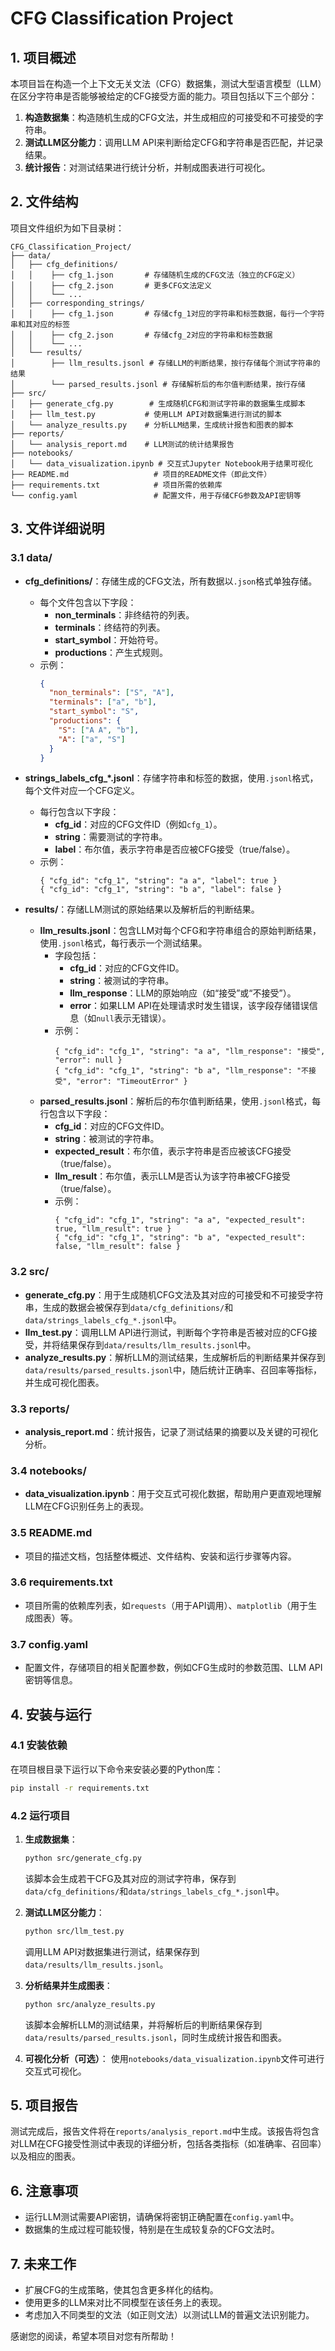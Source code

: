 # CFG Classification Project

## 1. 项目概述

本项目旨在构造一个上下文无关文法（CFG）数据集，测试大型语言模型（LLM）在区分字符串是否能够被给定的CFG接受方面的能力。项目包括以下三个部分：

1. **构造数据集**：构造随机生成的CFG文法，并生成相应的可接受和不可接受的字符串。
2. **测试LLM区分能力**：调用LLM API来判断给定CFG和字符串是否匹配，并记录结果。
3. **统计报告**：对测试结果进行统计分析，并制成图表进行可视化。

## 2. 文件结构

项目文件组织为如下目录树：

```
CFG_Classification_Project/
├── data/
│   ├── cfg_definitions/
│   │    ├── cfg_1.json       # 存储随机生成的CFG文法（独立的CFG定义）
│   │    ├── cfg_2.json       # 更多CFG文法定义
│   │    └── ...
│   ├── corresponding_strings/
│   │    ├── cfg_1.json       # 存储cfg_1对应的字符串和标签数据，每行一个字符串和其对应的标签
│   │    ├── cfg_2.json       # 存储cfg_2对应的字符串和标签数据
│   │    └── ...
│   └── results/
│        ├── llm_results.jsonl # 存储LLM的判断结果，按行存储每个测试字符串的结果
│        └── parsed_results.jsonl # 存储解析后的布尔值判断结果，按行存储
├── src/
│   ├── generate_cfg.py        # 生成随机CFG和测试字符串的数据集生成脚本
│   ├── llm_test.py           # 使用LLM API对数据集进行测试的脚本
│   └── analyze_results.py    # 分析LLM结果，生成统计报告和图表的脚本
├── reports/
│   └── analysis_report.md    # LLM测试的统计结果报告
├── notebooks/
│   └── data_visualization.ipynb # 交互式Jupyter Notebook用于结果可视化
├── README.md                   # 项目的README文件（即此文件）
├── requirements.txt            # 项目所需的依赖库
└── config.yaml                 # 配置文件，用于存储CFG参数及API密钥等
```

## 3. 文件详细说明

### 3.1 data/
- **cfg_definitions/**：存储生成的CFG文法，所有数据以`.json`格式单独存储。
  - 每个文件包含以下字段：
    - **non_terminals**：非终结符的列表。
    - **terminals**：终结符的列表。
    - **start_symbol**：开始符号。
    - **productions**：产生式规则。
  - 示例：
    ```json
    {
      "non_terminals": ["S", "A"],
      "terminals": ["a", "b"],
      "start_symbol": "S",
      "productions": {
        "S": ["A A", "b"],
        "A": ["a", "S"]
      }
    }
    ```

- **strings_labels_cfg_*.jsonl**：存储字符串和标签的数据，使用`.jsonl`格式，每个文件对应一个CFG定义。
  - 每行包含以下字段：
    - **cfg_id**：对应的CFG文件ID（例如`cfg_1`）。
    - **string**：需要测试的字符串。
    - **label**：布尔值，表示字符串是否应被CFG接受（true/false）。
  - 示例：
    ```jsonl
    { "cfg_id": "cfg_1", "string": "a a", "label": true }
    { "cfg_id": "cfg_1", "string": "b a", "label": false }
    ```

- **results/**：存储LLM测试的原始结果以及解析后的判断结果。
  - **llm_results.jsonl**：包含LLM对每个CFG和字符串组合的原始判断结果，使用`.jsonl`格式，每行表示一个测试结果。
    - 字段包括：
      - **cfg_id**：对应的CFG文件ID。
      - **string**：被测试的字符串。
      - **llm_response**：LLM的原始响应（如“接受”或“不接受”）。
      - **error**：如果LLM API在处理请求时发生错误，该字段存储错误信息（如`null`表示无错误）。
    - 示例：
      ```jsonl
      { "cfg_id": "cfg_1", "string": "a a", "llm_response": "接受", "error": null }
      { "cfg_id": "cfg_1", "string": "b a", "llm_response": "不接受", "error": "TimeoutError" }
      ```
  - **parsed_results.jsonl**：解析后的布尔值判断结果，使用`.jsonl`格式，每行包含以下字段：
    - **cfg_id**：对应的CFG文件ID。
    - **string**：被测试的字符串。
    - **expected_result**：布尔值，表示字符串是否应被该CFG接受（true/false）。
    - **llm_result**：布尔值，表示LLM是否认为该字符串被CFG接受（true/false）。
    - 示例：
      ```jsonl
      { "cfg_id": "cfg_1", "string": "a a", "expected_result": true, "llm_result": true }
      { "cfg_id": "cfg_1", "string": "b a", "expected_result": false, "llm_result": false }
      ```

### 3.2 src/
- **generate_cfg.py**：用于生成随机CFG文法及其对应的可接受和不可接受字符串，生成的数据会被保存到`data/cfg_definitions/`和`data/strings_labels_cfg_*.jsonl`中。
- **llm_test.py**：调用LLM API进行测试，判断每个字符串是否被对应的CFG接受，并将结果保存到`data/results/llm_results.jsonl`中。
- **analyze_results.py**：解析LLM的测试结果，生成解析后的判断结果并保存到`data/results/parsed_results.jsonl`中，随后统计正确率、召回率等指标，并生成可视化图表。

### 3.3 reports/
- **analysis_report.md**：统计报告，记录了测试结果的摘要以及关键的可视化分析。

### 3.4 notebooks/
- **data_visualization.ipynb**：用于交互式可视化数据，帮助用户更直观地理解LLM在CFG识别任务上的表现。

### 3.5 README.md
- 项目的描述文档，包括整体概述、文件结构、安装和运行步骤等内容。

### 3.6 requirements.txt
- 项目所需的依赖库列表，如`requests`（用于API调用）、`matplotlib`（用于生成图表）等。

### 3.7 config.yaml
- 配置文件，存储项目的相关配置参数，例如CFG生成时的参数范围、LLM API密钥等信息。

## 4. 安装与运行

### 4.1 安装依赖
在项目根目录下运行以下命令来安装必要的Python库：
```sh
pip install -r requirements.txt
```

### 4.2 运行项目

1. **生成数据集**：
   ```sh
   python src/generate_cfg.py
   ```
   该脚本会生成若干CFG及其对应的测试字符串，保存到`data/cfg_definitions/`和`data/strings_labels_cfg_*.jsonl`中。

2. **测试LLM区分能力**：
   ```sh
   python src/llm_test.py
   ```
   调用LLM API对数据集进行测试，结果保存到`data/results/llm_results.jsonl`。

3. **分析结果并生成图表**：
   ```sh
   python src/analyze_results.py
   ```
   该脚本会解析LLM的测试结果，并将解析后的判断结果保存到`data/results/parsed_results.jsonl`，同时生成统计报告和图表。

4. **可视化分析（可选）**：
   使用`notebooks/data_visualization.ipynb`文件可进行交互式可视化。

## 5. 项目报告
测试完成后，报告文件将在`reports/analysis_report.md`中生成。该报告将包含对LLM在CFG接受性测试中表现的详细分析，包括各类指标（如准确率、召回率）以及相应的图表。

## 6. 注意事项
- 运行LLM测试需要API密钥，请确保将密钥正确配置在`config.yaml`中。
- 数据集的生成过程可能较慢，特别是在生成较复杂的CFG文法时。

## 7. 未来工作
- 扩展CFG的生成策略，使其包含更多样化的结构。
- 使用更多的LLM来对比不同模型在该任务上的表现。
- 考虑加入不同类型的文法（如正则文法）以测试LLM的普遍文法识别能力。

感谢您的阅读，希望本项目对您有所帮助！

